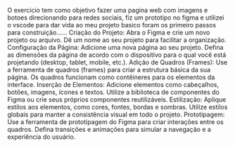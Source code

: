 O exercicio tem como objetivo fazer uma pagina web  com imagens e botoes direcionando para redes sociais, fiz um prototipo no figma e utilizei o vscode para dar vida ao meu projeto basico 
foram os primeiro passos para construição...... 
Criação do Projeto:
Abra o Figma e crie um novo projeto ou arquivo.
Dê um nome ao seu projeto para facilitar a organização.
Configuração da Página:
Adicione uma nova página ao seu projeto.
Defina as dimensões da página de acordo com o dispositivo para o qual você está projetando (desktop, tablet, mobile, etc.).
Adição de Quadros (Frames):
Use a ferramenta de quadros (frames) para criar a estrutura básica da sua página.
Os quadros funcionam como contêineres para os elementos da interface.
Inserção de Elementos:
Adicione elementos como cabeçalhos, botões, imagens, ícones e textos.
Utilize a biblioteca de componentes do Figma ou crie seus próprios componentes reutilizáveis.
Estilização:
Aplique estilos aos elementos, como cores, fontes, bordas e sombras.
Utilize estilos globais para manter a consistência visual em todo o projeto.
Prototipagem:
Use a ferramenta de prototipagem do Figma para criar interações entre os quadros.
Defina transições e animações para simular a navegação e a experiência do usuário.
